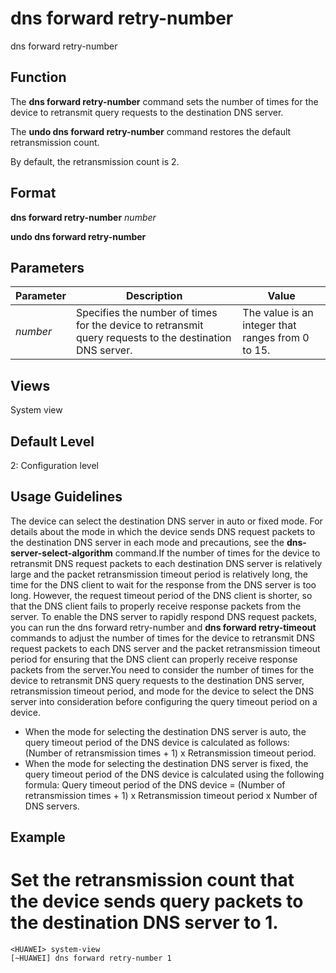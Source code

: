 dns forward retry-number
========================

dns forward retry-number

Function
--------



The **dns forward retry-number** command sets the number of times for the device to retransmit query requests to the destination DNS server.

The **undo dns forward retry-number** command restores the default retransmission count.



By default, the retransmission count is 2.


Format
------

**dns forward retry-number** *number*

**undo dns forward retry-number**


Parameters
----------

| Parameter | Description | Value |
| --- | --- | --- |
| *number* | Specifies the number of times for the device to retransmit query requests to the destination DNS server. | The value is an integer that ranges from 0 to 15. |



Views
-----

System view


Default Level
-------------

2: Configuration level


Usage Guidelines
----------------

The device can select the destination DNS server in auto or fixed mode. For details about the mode in which the device sends DNS request packets to the destination DNS server in each mode and precautions, see the **dns-server-select-algorithm** command.If the number of times for the device to retransmit DNS request packets to each destination DNS server is relatively large and the packet retransmission timeout period is relatively long, the time for the DNS client to wait for the response from the DNS server is too long. However, the request timeout period of the DNS client is shorter, so that the DNS client fails to properly receive response packets from the server. To enable the DNS server to rapidly respond DNS request packets, you can run the dns forward retry-number and **dns forward retry-timeout** commands to adjust the number of times for the device to retransmit DNS request packets to each DNS server and the packet retransmission timeout period for ensuring that the DNS client can properly receive response packets from the server.You need to consider the number of times for the device to retransmit DNS query requests to the destination DNS server, retransmission timeout period, and mode for the device to select the DNS server into consideration before configuring the query timeout period on a device.

* When the mode for selecting the destination DNS server is auto, the query timeout period of the DNS device is calculated as follows: (Number of retransmission times + 1) x Retransmission timeout period.
* When the mode for selecting the destination DNS server is fixed, the query timeout period of the DNS device is calculated using the following formula: Query timeout period of the DNS device = (Number of retransmission times + 1) x Retransmission timeout period x Number of DNS servers.

Example
-------

# Set the retransmission count that the device sends query packets to the destination DNS server to 1.
```
<HUAWEI> system-view
[~HUAWEI] dns forward retry-number 1

```